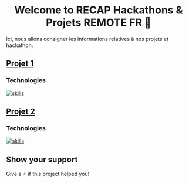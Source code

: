 <h1 align="center">Welcome to RECAP Hackathons & Projets REMOTE FR 👋</h1>

Ici, nous allons consigner les informations relatives à nos projets et hackathon.

## [Projet 1](./Projet1.md)

### Technologies

[![skills](https://skillicons.dev/icons?i=js,html,css,php,git,github,figma)](#)

## [Projet 2](./Projet2.md)

### Technologies

[![skills](https://skillicons.dev/icons?i=react,jsx,css,symfony,git,github,figma,trello)](#)

## Show your support

Give a ⭐️ if this project helped you!
